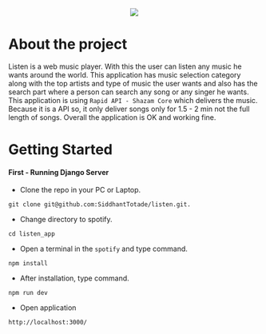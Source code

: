 <div align="center" >
  <img src="https://github.com/SiddhantTotade/spotify/blob/main/app_images/listen_logo.png" />
</div>

# About the project

Listen is a web music player. With this the user can listen any music he wants around the world. This application has music selection category along with the top artists and type of music the user wants and also has the search part where a person can search any song or any singer he wants. This application is using `Rapid API - Shazam Core` which delivers the music. Because it is a API so, it only deliver songs only for 1.5 - 2 min not the full length of songs. Overall the application is OK and working fine.

# Getting Started

#### First - Running Django Server
+ Clone the repo in your PC or Laptop.
```shell
git clone git@github.com:SiddhantTotade/listen.git.
```
+ Change directory to spotify.
```shell
cd listen_app
```
+ Open a terminal in the `spotify` and type command.
```shell
npm install
```
+ After installation, type command.
```shell
npm run dev
```
+ Open application
```shell
http://localhost:3000/
```
